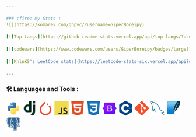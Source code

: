 ```yaml
---

### :fire: My Stats :
![](https://komarev.com/ghpvc/?username=GiperBoreipy)

[![Top Langs](https://github-readme-stats.vercel.app/api/top-langs/?username=GiperBoreipy&layout=compact&theme=vision-friendly-dark)](https://github.com/anuraghazra/github-readme-stats)

[![codewars](https://www.codewars.com/users/GiperBoreipy/badges/large)](https://www.codewars.com/users/GiperBoreipy)

[![KnlnKS's LeetCode stats](https://leetcode-stats-six.vercel.app/api?username=GiperBoreipy&theme=dark)](https://github.com/KnlnKS/leetcode-stats)

---
```


### :hammer_and_wrench: Languages and Tools :
<div>
  <img src="https://github.com/devicons/devicon/blob/master/icons/python/python-original.svg" width="40" height="40">
  <img src="https://github.com/devicons/devicon/blob/master/icons/django/django-plain.svg" width="40" height="40">
  <img src="https://github.com/devicons/devicon/blob/master/icons/pytorch/pytorch-original.svg" width="40" height="40">
  <img src="https://github.com/devicons/devicon/blob/master/icons/javascript/javascript-original.svg" width="40" height="40">
  <img src="https://github.com/devicons/devicon/blob/master/icons/html5/html5-plain.svg" width="40" height="40">
  <img src="https://github.com/devicons/devicon/blob/master/icons/css3/css3-plain.svg" width="40" height="40">
  <img src="https://github.com/devicons/devicon/blob/master/icons/bootstrap/bootstrap-original.svg" width="40" height="40">
  <img src="https://github.com/devicons/devicon/blob/master/icons/cplusplus/cplusplus-plain.svg" width="40" height="40">
  <img src="https://github.com/devicons/devicon/blob/master/icons/git/git-original.svg" width="40" height="40">
  <img src="https://github.com/devicons/devicon/blob/master/icons/mysql/mysql-plain.svg" width="40" height="40">
  <img src="https://github.com/devicons/devicon/blob/master/icons/sqlite/sqlite-original.svg" width="40" height="40">
  <img src="https://github.com/devicons/devicon/blob/master/icons/postgresql/postgresql-plain.svg" width="40" height="40">
</div>
